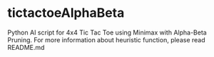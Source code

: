 # tictactoeAlphaBeta
Python AI script for 4x4 Tic Tac Toe using Minimax with Alpha-Beta Pruning. For more information about heuristic function, please read README.md
